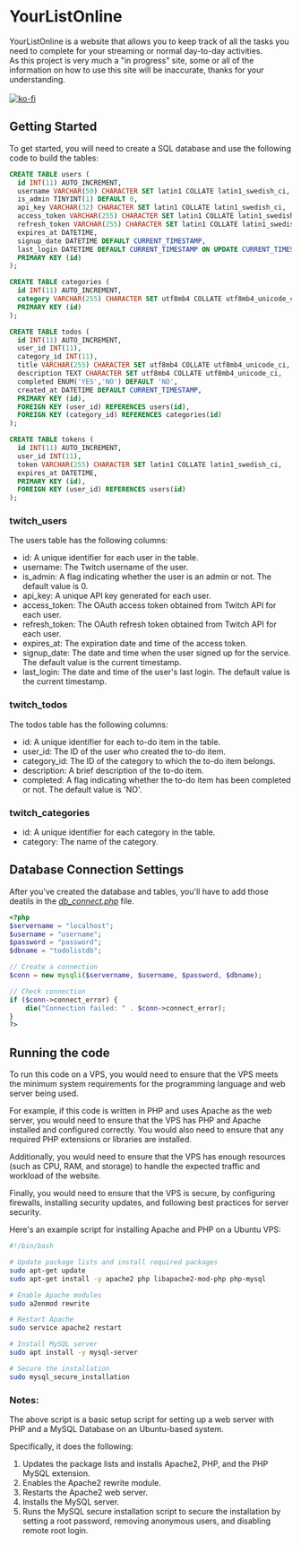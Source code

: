 # YourListOnline
YourListOnline is a website that allows you to keep track of all the tasks you need to complete for your streaming or normal day-to-day activities.
<br>As this project is very much a "in progress" site, some or all of the information on how to use this site will be inaccurate, thanks for your understanding.
<br><br>
[![ko-fi](https://ko-fi.com/img/githubbutton_sm.svg)](https://ko-fi.com/T6T8D1Y2O)

## Getting Started
To get started, you will need to create a SQL database and use the following code to build the tables:

```sql
CREATE TABLE users (
  id INT(11) AUTO_INCREMENT,
  username VARCHAR(50) CHARACTER SET latin1 COLLATE latin1_swedish_ci,
  is_admin TINYINT(1) DEFAULT 0,
  api_key VARCHAR(32) CHARACTER SET latin1 COLLATE latin1_swedish_ci,
  access_token VARCHAR(255) CHARACTER SET latin1 COLLATE latin1_swedish_ci,
  refresh_token VARCHAR(255) CHARACTER SET latin1 COLLATE latin1_swedish_ci,
  expires_at DATETIME,
  signup_date DATETIME DEFAULT CURRENT_TIMESTAMP,
  last_login DATETIME DEFAULT CURRENT_TIMESTAMP ON UPDATE CURRENT_TIMESTAMP,
  PRIMARY KEY (id)
);

CREATE TABLE categories (
  id INT(11) AUTO_INCREMENT,
  category VARCHAR(255) CHARACTER SET utf8mb4 COLLATE utf8mb4_unicode_ci,
  PRIMARY KEY (id)
);

CREATE TABLE todos (
  id INT(11) AUTO_INCREMENT,
  user_id INT(11),
  category_id INT(11),
  title VARCHAR(255) CHARACTER SET utf8mb4 COLLATE utf8mb4_unicode_ci,
  description TEXT CHARACTER SET utf8mb4 COLLATE utf8mb4_unicode_ci,
  completed ENUM('YES','NO') DEFAULT 'NO',
  created_at DATETIME DEFAULT CURRENT_TIMESTAMP,
  PRIMARY KEY (id),
  FOREIGN KEY (user_id) REFERENCES users(id),
  FOREIGN KEY (category_id) REFERENCES categories(id)
);

CREATE TABLE tokens (
  id INT(11) AUTO_INCREMENT,
  user_id INT(11),
  token VARCHAR(255) CHARACTER SET latin1 COLLATE latin1_swedish_ci,
  expires_at DATETIME,
  PRIMARY KEY (id),
  FOREIGN KEY (user_id) REFERENCES users(id)
);
```
### twitch_users
The users table has the following columns:
* id: A unique identifier for each user in the table.
* username: The Twitch username of the user.
* is_admin: A flag indicating whether the user is an admin or not. The default value is 0.
* api_key: A unique API key generated for each user.
* access_token: The OAuth access token obtained from Twitch API for each user.
* refresh_token: The OAuth refresh token obtained from Twitch API for each user.
* expires_at: The expiration date and time of the access token.
* signup_date: The date and time when the user signed up for the service. The default value is the current timestamp.
* last_login: The date and time of the user's last login. The default value is the current timestamp.
### twitch_todos
The todos table has the following columns:
* id: A unique identifier for each to-do item in the table.
* user_id: The ID of the user who created the to-do item.
* category_id: The ID of the category to which the to-do item belongs.
* description: A brief description of the to-do item.
* completed: A flag indicating whether the to-do item has been completed or not. The default value is 'NO'.
### twitch_categories
* id: A unique identifier for each category in the table.
* category: The name of the category.
## Database Connection Settings
After you've created the database and tables, you'll have to add those deatils in the *[db_connect.php](../twitch/db_connect.php)* file.
```php
<?php
$servername = "localhost";
$username = "username";
$password = "password";
$dbname = "todolistdb";

// Create a connection
$conn = new mysqli($servername, $username, $password, $dbname);

// Check connection
if ($conn->connect_error) {
    die("Connection failed: " . $conn->connect_error);
}
?>
```

## Running the code
To run this code on a VPS, you would need to ensure that the VPS meets the minimum system requirements for the programming language and web server being used.

For example, if this code is written in PHP and uses Apache as the web server, you would need to ensure that the VPS has PHP and Apache installed and configured correctly. You would also need to ensure that any required PHP extensions or libraries are installed.

Additionally, you would need to ensure that the VPS has enough resources (such as CPU, RAM, and storage) to handle the expected traffic and workload of the website.

Finally, you would need to ensure that the VPS is secure, by configuring firewalls, installing security updates, and following best practices for server security.

Here's an example script for installing Apache and PHP on a Ubuntu VPS:
```bash
#!/bin/bash

# Update package lists and install required packages
sudo apt-get update
sudo apt-get install -y apache2 php libapache2-mod-php php-mysql

# Enable Apache modules
sudo a2enmod rewrite

# Restart Apache
sudo service apache2 restart

# Install MySQL server
sudo apt install -y mysql-server

# Secure the installation
sudo mysql_secure_installation
```
### Notes:
The above script is a basic setup script for setting up a web server with PHP and a MySQL Database on an Ubuntu-based system.

Specifically, it does the following:
1. Updates the package lists and installs Apache2, PHP, and the PHP MySQL extension.
2. Enables the Apache2 rewrite module.
3. Restarts the Apache2 web server.
4. Installs the MySQL server.
5. Runs the MySQL secure installation script to secure the installation by setting a root password, removing anonymous users, and disabling remote root login.
